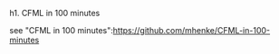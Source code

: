 h1. CFML in 100 minutes

see "CFML in 100
minutes":https://github.com/mhenke/CFML-in-100-minutes



